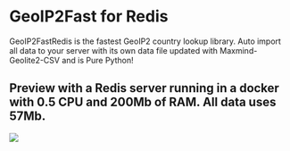 # GeoIP2Fast for Redis

GeoIP2FastRedis is the fastest GeoIP2 country lookup library. Auto import all data to your server with its own data file updated with Maxmind-Geolite2-CSV and is Pure Python!


## Preview with a Redis server running in a docker with 0.5 CPU and 200Mb of RAM. All data uses 57Mb.

![](https://raw.githubusercontent.com/rabuchaim/geoip2fastredis/main/images/preview.jpg)
